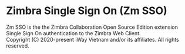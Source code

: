 Zimbra Single Sign On (Zm SSO)
=========================================
Zm SSO is the the  Zimbra Collaboration Open Source Edition extension Single Sign On authentication to the Zimbra Web Client.  
Copyright (C) 2020-present iWay Vietnam and/or its affiliates. All rights reserved.
